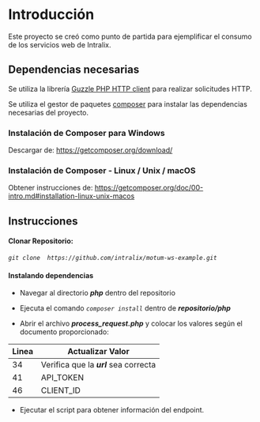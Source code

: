 # Introducción

Este proyecto se creó como punto de partida para ejemplificar el consumo de los servicios web de Intralix.

## Dependencias necesarias

Se utiliza la librería  [Guzzle PHP HTTP client](http://docs.guzzlephp.org/en/stable/) para realizar solicitudes HTTP.

Se utiliza el gestor de paquetes [composer](https://getcomposer.org/) para instalar las dependencias necesarias del proyecto. 

### Instalación de Composer para Windows

Descargar de: https://getcomposer.org/download/

### Instalación de Composer - Linux / Unix / macOS

Obtener instrucciones de: https://getcomposer.org/doc/00-intro.md#installation-linux-unix-macos

## Instrucciones
#### Clonar Repositorio:
*`git clone  https://github.com/intralix/motum-ws-example.git`*

#### Instalando dependencias
- Navegar al directorio ***php*** dentro del repositorio
- Ejecuta el comando *`composer install`* dentro de ***repositorio/php***

- Abrir el archivo ***process_request.php*** y colocar los valores según el documento proporcionado:

| Linea | Actualizar Valor |
|--|--|
| 34 | Verifica que la ***url*** sea correcta |
| 41 | API_TOKEN |
| 46 | CLIENT_ID |

- Ejecutar el script para obtener información del endpoint.

